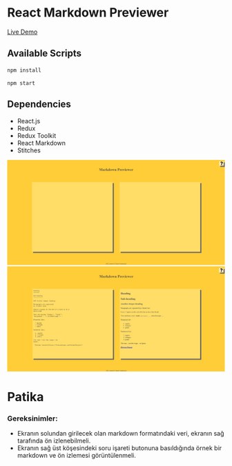 # React Markdown Previewer

[Live Demo](https://patika-redux-markdown-generator.vercel.app/)



##  Available Scripts

```
npm install 
```
```
npm start
```

## Dependencies

- React.js
- Redux
- Redux Toolkit
- React Markdown
- Stitches

![ss1](./src/img/ss1.jpg)
![ss2](./src/img/ss2.jpg)

# Patika 

### Gereksinimler: 
-   Ekranın solundan girilecek olan markdown formatındaki veri, ekranın sağ tarafında ön izlenebilmeli.
-   Ekranın sağ üst köşesindeki soru işareti butonuna basıldığında örnek bir markdown ve ön izlemesi görüntülenmeli.
